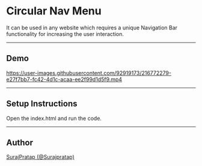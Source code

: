 # Circular Nav Menu
It can be used in any website which requires a unique Navigation Bar
functionality for increasing the user interaction.

***
## Demo



https://user-images.githubusercontent.com/92919173/216772279-e27f7bb7-fc42-4d1c-acaa-ee2f99d1d5f9.mp4



***
## Setup Instructions

Open the index.html and run the code.
***
## Author
[SurajPratap (@Surajpratap)](https://github.com/SurajPratap10)
